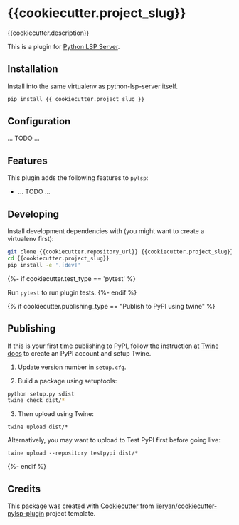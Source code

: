 # {{cookiecutter.project_slug}}

{{cookiecutter.description}}

This is a plugin for [Python LSP Server](https://github.com/python-lsp/python-lsp-server).

## Installation

Install into the same virtualenv as python-lsp-server itself.

``` bash
pip install {{ cookiecutter.project_slug }}
```

## Configuration

... TODO ...

## Features

This plugin adds the following features to `pylsp`:

- ... TODO ...

## Developing

Install development dependencies with (you might want to create a virtualenv first):

``` bash
git clone {{cookiecutter.repository_url}} {{cookiecutter.project_slug}}
cd {{cookiecutter.project_slug}}
pip install -e '.[dev]'
```

{%- if cookiecutter.test_type == 'pytest' %}

Run `pytest` to run plugin tests.
{%- endif %}

{% if cookiecutter.publishing_type == "Publish to PyPI using twine" %}
## Publishing

If this is your first time publishing to PyPI, follow the instruction at [Twine
docs](https://packaging.python.org/guides/distributing-packages-using-setuptools/#create-an-account)
to create an PyPI account and setup Twine.

1. Update version number in `setup.cfg`.

2. Build a package using setuptools:

``` bash
python setup.py sdist
twine check dist/*
```

3. Then upload using Twine:

```
twine upload dist/*
```

Alternatively, you may want to upload to Test PyPI first before going live:

```
twine upload --repository testpypi dist/*
```
{%- endif %}

## Credits

This package was created with
[Cookiecutter](https://github.com/audreyr/cookiecutter) from 
[lieryan/cookiecutter-pylsp-plugin](https://github.com/lieryan/cookiecutter-pylsp-plugin)
project template.

